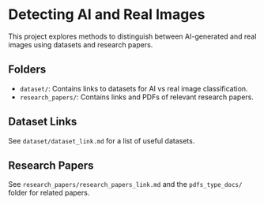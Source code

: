 
# Detecting AI and Real Images

This project explores methods to distinguish between AI-generated and real images using datasets and research papers.

## Folders
- `dataset/`: Contains links to datasets for AI vs real image classification.
- `research_papers/`: Contains links and PDFs of relevant research papers.

## Dataset Links
See `dataset/dataset_link.md` for a list of useful datasets.

## Research Papers
See `research_papers/research_papers_link.md` and the `pdfs_type_docs/` folder for related papers.
